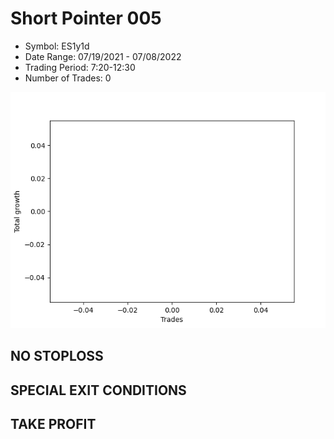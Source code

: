 # Short Pointer 005 
- Symbol: ES1y1d
- Date Range: 07/19/2021 - 07/08/2022
- Trading Period: 7:20-12:30
- Number of Trades: 0

![Plot](ShortPointer005ES1y1d.png)
## NO STOPLOSS









## SPECIAL EXIT CONDITIONS 


## TAKE PROFIT









